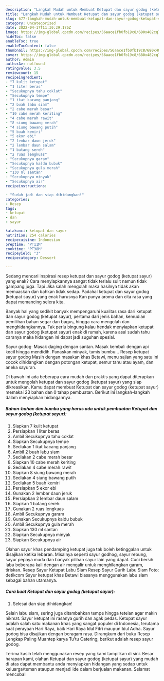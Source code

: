 ```yaml
---
description: "Langkah Mudah untuk Membuat Ketupat dan sayur godog (ketupat sayur) yang Bisa Manjain Lidah, Buat Buka Puasa}"
title: "Langkah Mudah untuk Membuat Ketupat dan sayur godog (ketupat sayur) yang Bisa Manjain Lidah, Buat Buka Puasa}"
slug: 677-langkah-mudah-untuk-membuat-ketupat-dan-sayur-godog-ketupat-sayur-yang-bisa-manjain-lidah-buat-buka-puasa
category: Uncategorized
date: 2022-04-17T11:30:29.175Z
image: https://img-global.cpcdn.com/recipes/56aace1fb0fb19c8/680x482cq70/ketupat-dan-sayur-godog-ketupat-sayur-foto-resep-utama.jpg
hideToc: false
enableToc: true
enableTocContent: false
thumbnail: https://img-global.cpcdn.com/recipes/56aace1fb0fb19c8/680x482cq70/ketupat-dan-sayur-godog-ketupat-sayur-foto-resep-utama.jpg
cover: https://img-global.cpcdn.com/recipes/56aace1fb0fb19c8/680x482cq70/ketupat-dan-sayur-godog-ketupat-sayur-foto-resep-utama.jpg
author: Admin
authorAv: notfound
ratingvalue: 3.5
reviewcount: 15
recipeingredient:
- "7 kulit ketupat"
- "1 liter beras"
- "Secukupnya tahu coklat"
- "Secukupnya tempe"
- "1 ikat kacang panjang"
- "2 buah labu siam"
- "2 cabe merah besar"
- "10 cabe merah keriting"
- "4 cabe merah rawit"
- "8 siung bawang merah"
- "4 siung bawang putih"
- "5 buah kemiri"
- "5 ekor ebi"
- "2 lembar daun jeruk"
- "2 lembar daun salam"
- "1 batang sereh"
- "2 ruas lengkuas"
- "Secukupnya garam"
- "Secukupnya kaldu bubuk"
- "Secukupnya gula merah"
- "130 ml santan"
- "Secukupnya minyak"
- "Secukupnya air"
recipeinstructions:

- "Sudah jadi dan siap dihidangkan!"
categories:
- Resep
tags:
- ketupat
- dan
- sayur

katakunci: ketupat dan sayur 
nutrition: 254 calories
recipecuisine: Indonesian
preptime: "PT11M"
cooktime: "PT38M"
recipeyield: "3"
recipecategory: Dessert

---
```



Sedang mencari inspirasi resep ketupat dan sayur godog (ketupat sayur) yang enak? Cara menyiapkannya sangat tidak terlalu sulit namun tidak gampang juga. Tapi Jika salah mengolah maka hasilnya tidak akan memuaskan dan bahkan tidak sedap. Padahal ketupat dan sayur godog (ketupat sayur) yang enak harusnya Kan punya aroma dan cita rasa yang dapat memancing selera kita.


Banyak hal yang sedikit banyak mempengaruhi kualitas rasa dari ketupat dan sayur godog (ketupat sayur), pertama dari jenis bahan, kemudian pemilihan bahan segar dan bagus, hingga cara mengolah dan menghidangkannya. Tak perlu bingung kalau hendak menyiapkan ketupat dan sayur godog (ketupat sayur) enak di rumah, karena asal sudah tahu caranya maka hidangan ini dapat jadi suguhan spesial.

Sayur godog: Masak daging dengan santan. Masak kembali dengan api kecil hingga mendidih. Panaskan minyak, tumis bumbu… Resep ketupat sayur godog Masih dengan masakan khas Betawi, menu sajian yang satu ini cocok dihidangkan dengan potongan ketupat, semur tahu atau ayam, dan aneka sayuran.


Di bawah ini ada beberapa cara mudah dan praktis yang dapat diterapkan untuk mengolah ketupat dan sayur godog (ketupat sayur) yang siap dikreasikan. Kamu dapat membuat Ketupat dan sayur godog (ketupat sayur) memakai 23 bahan dan 0 tahap pembuatan. Berikut ini langkah-langkah dalam menyiapkan hidangannya.

<!--inarticleads1-->

##### Bahan-bahan dan bumbu yang harus ada untuk pembuatan Ketupat dan sayur godog (ketupat sayur):

1. Siapkan 7 kulit ketupat
1. Persiapkan 1 liter beras
1. Ambil Secukupnya tahu coklat
1. Siapkan Secukupnya tempe
1. Sediakan 1 ikat kacang panjang
1. Ambil 2 buah labu siam
1. Sediakan 2 cabe merah besar
1. Siapkan 10 cabe merah keriting
1. Sediakan 4 cabe merah rawit
1. Siapkan 8 siung bawang merah
1. Sediakan 4 siung bawang putih
1. Sediakan 5 buah kemiri
1. Persiapkan 5 ekor ebi
1. Gunakan 2 lembar daun jeruk
1. Persiapkan 2 lembar daun salam
1. Siapkan 1 batang sereh
1. Gunakan 2 ruas lengkuas
1. Ambil Secukupnya garam
1. Gunakan Secukupnya kaldu bubuk
1. Ambil Secukupnya gula merah
1. Siapkan 130 ml santan
1. Siapkan Secukupnya minyak
1. Siapkan Secukupnya air


Olahan sayur khas pendamping ketupat juga tak boleh ketinggalan untuk disajikan ketika lebaran. Misalnya seperti sayur godhog, sayur rebung, sayur pepaya muda dan banyak pilihan sayur lain yang dapat. Cuci bersih labu beberapa kali dengan air mengalir untuk menghilangkan garam, tiriskan. Resep Sayur Ketupat Labu Siam Resep Sayur Gurih Labu Siam Foto: detikcom Sayur ketupat khas Betawi biasanya menggunakan labu siam sebagai bahan utamanya. 

<!--inarticleads2-->

##### Cara buat Ketupat dan sayur godog (ketupat sayur):


1. Selesai dan siap dihidangkan!

Selain labu siam, sering juga ditambahkan tempe hingga tetelan agar makin nikmat. Sayur ketupat ini rasanya gurih dan agak pedas. Ketupat sayur adalah salah satu makanan khas yang sangat populer di Indonesia, terutama saat perayaan Hari Raya, baik Hari Raya Idul Fitri maupun Idul Adha. Sayur godog bisa disajikan dengan beragam rasa. Dirangkum dari buku Resep Lengkap Paling Muantep karya Tu&#39;tu Catering, berikut adalah resep sayur godog. 

Terima kasih telah menggunakan resep yang kami tampilkan di sini. Besar harapan kami, olahan Ketupat dan sayur godog (ketupat sayur) yang mudah di atas dapat membantu anda menyiapkan hidangan yang sedap untuk keluarga/teman ataupun menjadi ide dalam berjualan makanan. Selamat mencoba!

